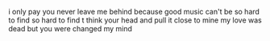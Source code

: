i only pay you never leave me behind 
because good music can't be so hard to find
so hard to find 
t think your head and pull it close to mine
my love was dead but you were changed my mind
